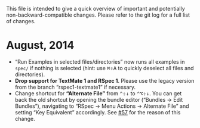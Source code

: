 This file is intended to give a quick overview of important and potentially non-backward-compatible changes. Please refer to the git log for a full list of changes.

# August, 2014
 
 * “Run Examples in selected files/directories” now runs all examples in `spec/` if nothing is selected (hint: use <kbd>⌘⇧A</kbd> to quickly deselect all files and directories).
 * __Drop support for TextMate 1 and RSpec 1__. Please use the legacy version from the branch “rspec1-textmate1” if necessary.
 * Change shortcut for __“Alternate File”__ from <kbd>⌃⇧↓</kbd> to <kbd>⌃⌥⇧↓</kbd>. You can get back the old shortcut by opening the bundle editor (“Bundles → Edit Bundles”), navigating to “RSpec → Menu Actions → Alternate File” and setting “Key Equivalent” accordingly. See [#57](https://github.com/rspec/rspec-tmbundle/issues/57) for the reason of this change.